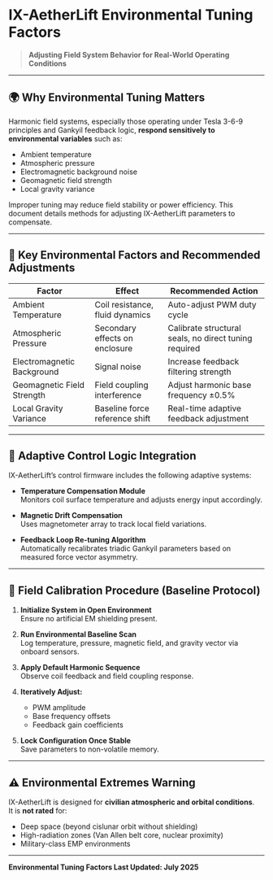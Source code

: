 # IX-AetherLift Environmental Tuning Factors

> **Adjusting Field System Behavior for Real-World Operating Conditions**

---

## 🌍 Why Environmental Tuning Matters

Harmonic field systems, especially those operating under Tesla 3-6-9 principles and Gankyil feedback logic, **respond sensitively to environmental variables** such as:

- Ambient temperature
- Atmospheric pressure
- Electromagnetic background noise
- Geomagnetic field strength
- Local gravity variance

Improper tuning may reduce field stability or power efficiency. This document details methods for adjusting IX-AetherLift parameters to compensate.

---

## 🧭 Key Environmental Factors and Recommended Adjustments

| **Factor**                  | **Effect**                        | **Recommended Action**                  |
|----------------------------|-----------------------------------|----------------------------------------|
| Ambient Temperature        | Coil resistance, fluid dynamics  | Auto-adjust PWM duty cycle             |
| Atmospheric Pressure       | Secondary effects on enclosure   | Calibrate structural seals, no direct tuning required |
| Electromagnetic Background | Signal noise                     | Increase feedback filtering strength   |
| Geomagnetic Field Strength | Field coupling interference      | Adjust harmonic base frequency ±0.5%   |
| Local Gravity Variance     | Baseline force reference shift   | Real-time adaptive feedback adjustment |

---

## 🔄 Adaptive Control Logic Integration

IX-AetherLift’s control firmware includes the following adaptive systems:

- **Temperature Compensation Module**  
  Monitors coil surface temperature and adjusts energy input accordingly.

- **Magnetic Drift Compensation**  
  Uses magnetometer array to track local field variations.

- **Feedback Loop Re-tuning Algorithm**  
  Automatically recalibrates triadic Gankyil parameters based on measured force vector asymmetry.

---

## 🧪 Field Calibration Procedure (Baseline Protocol)

1. **Initialize System in Open Environment**  
   Ensure no artificial EM shielding present.

2. **Run Environmental Baseline Scan**  
   Log temperature, pressure, magnetic field, and gravity vector via onboard sensors.

3. **Apply Default Harmonic Sequence**  
   Observe coil feedback and field coupling response.

4. **Iteratively Adjust:**
   - PWM amplitude
   - Base frequency offsets
   - Feedback gain coefficients

5. **Lock Configuration Once Stable**  
   Save parameters to non-volatile memory.

---

## ⚠️ Environmental Extremes Warning

IX-AetherLift is designed for **civilian atmospheric and orbital conditions**.  
It is **not rated** for:

- Deep space (beyond cislunar orbit without shielding)
- High-radiation zones (Van Allen belt core, nuclear proximity)
- Military-class EMP environments

---

**Environmental Tuning Factors Last Updated: July 2025**
